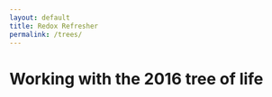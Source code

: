 ```yaml
---
layout: default
title: Redox Refresher
permalink: /trees/
---
```


# Working with the 2016 tree of life
